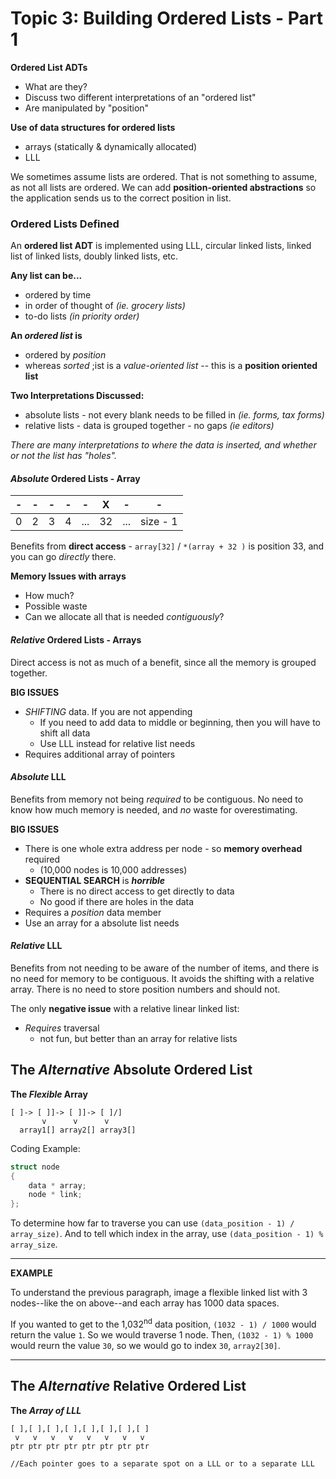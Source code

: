 Topic 3: Building Ordered Lists  - Part 1
=========================================

**Ordered List ADTs**
+ What are they?
+ Discuss two different interpretations of an "ordered list"
+ Are manipulated by "position"

**Use of data structures for ordered lists**
+ arrays (statically & dynamically allocated)
+  LLL

We sometimes assume lists are ordered. That is not something to assume, as not all lists are ordered. We can add **position-oriented abstractions** so the application sends us to the correct position in list.

### Ordered Lists Defined
An **ordered list ADT** is implemented using LLL, circular linked lists, linked list of linked lists, doubly linked lists, etc.

**Any list can be...**
+ ordered by time
+ in order of thought of *(ie. grocery lists)*
+ to-do lists *(in priority order)*

**An *ordered list* is**
+ ordered by *position*
+ whereas *sorted* ;ist is a *value-oriented list* -- this is a **position oriented list**

**Two Interpretations Discussed:**
+ absolute lists - not every blank needs to be filled in *(ie. forms, tax forms)* 
+ relative lists - data is grouped together - no gaps *(ie editors)*

*There are many interpretations to where the data is inserted, and whether or not the list has "holes".*

#### *Absolute* Ordered Lists - Array

| - | - | - | - |  -  |  X |  -  |     -    |
|---|---|---|---|-----|----|-----|----------|
| 0 | 2 | 3 | 4 | ... | 32 | ... | size - 1 |

Benefits from **direct access** - `array[32]` / `*(array + 32 )` is position 33, and you can go *directly* there.

**Memory Issues with arrays**
+ How much?
+ Possible waste
+ Can we allocate all that is needed *contiguously*?

#### *Relative* Ordered Lists - Arrays
Direct access is not as much of a benefit, since all the memory is grouped together.

**BIG ISSUES**
+ *SHIFTING* data. If you are not appending
   - If you need to add data to middle or beginning, then you will have to shift all data
   - Use LLL instead for relative list needs
+ Requires additional array of pointers

#### *Absolute* LLL
Benefits from memory not being *required* to be contiguous. No need to know how much memory is needed, and *no* waste for overestimating.

**BIG ISSUES**
+ There is one whole extra address per node - so **memory overhead** required
  - (10,000 nodes is 10,000 addresses)
+ **SEQUENTIAL SEARCH** is ***horrible***
  - There is no direct access to get directly to data
  - No good if there are holes in the data
+  Requires a *position* data member
+  Use an array for a absolute list needs

#### *Relative* LLL
Benefits from not needing to be aware of the number of items, and there is no need for memory to be contiguous. It avoids the shifting with a relative array. There is no need to store position numbers and should not.

The only **negative issue** with a relative linear linked list:
+ *Requires* traversal
  - not fun, but better than an array for relative lists

## The *Alternative* Absolute Ordered List

**The *Flexible* Array**
```
[ ]-> [ ]]-> [ ]]-> [ ]/]
       v      v      v
  array1[] array2[] array3[]
```

Coding Example:
```c++
struct node
{
	data * array;
	node * link;
};
```

To determine how far to traverse you can use `(data_position - 1) / array_size)`. And to tell which index in the array, use `(data_position - 1) % array_size`.
___
**EXAMPLE**

To understand the previous paragraph, image a flexible linked list with 3 nodes--like the on above--and each array has 1000 data spaces.

If you wanted to get to the 1,032<sup>nd</sup> data position, `(1032 - 1) / 1000` would return the value `1`. So we would traverse 1 node. Then, `(1032 - 1) % 1000` would reurn the value `30`, so we would go to index `30`, `array2[30]`.
___

## The *Alternative* Relative Ordered List

**The *Array of LLL***
```
[ ],[ ],[ ],[ ],[ ],[ ],[ ],[ ]
 v   v   v   v   v   v   v   v
ptr ptr ptr ptr ptr ptr ptr ptr

//Each pointer goes to a separate spot on a LLL or to a separate LLL
```


